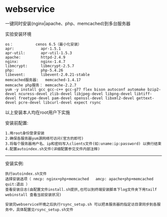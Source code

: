 webservice
==========

一键同时安装(nginx|apache、php、memcached)到多台服务器

实验安装环境

	os：			 cenos 6.5（最小化安装）
	apr: 			apr-1.5.1
	apr-util:  		apr-util-1.5.3
	apache:			httpd-2.4.9
	nginx:			nginx-1.4.7
	libmcrypt:		libmcrypt-2.5.7
	php:			php-5.4.26
	libevent:		libevent-2.0.21-stable
	memcached服务器:	memcached-1.4.17
	memcache php服务：	memcache-2.2.7
	yum -y install gcc gcc-c++ gcc-g77 flex bison autoconf automake bzip2-devel ncuress-devel zlib-devel libjpeg-devel libpng-devel libtiff-devel freetype-devel pam-devel openssl-devel libxml2-devel gettext-devel pcre-devel libcurl-devel expect rsync

以上安装本人均在root用户下实施

安装前配置:

	1.用root身份登录安装
	2.确保各服务器yum源网络可访问(官方的即可)
	3.将每个服务器用户名、ip和密码写入clients文件(如:uname:ip:password) 以换行结束
	4.配置autoindex.sh文件(详细配置参见文件内部注释)
-----------------------------------------------------------------------------------------------------------
安装实例:

	执行autoindex.sh文件
	选择安装选项（ nmcp: nginx+php+memcached   amcp: apache+php+memcached  quit:退出 ）
	查看安装日志(由配置文件install.sh提拱,也可以到终端安装脚本下log文件夹下用tailf webinstall 查看当前安装状况)

	安装完webservice环境之后执行rsync_setup.sh 可以把本服务器的指定访目录同步到各服务中，具体配置见rsync_setup.sh文件
	
